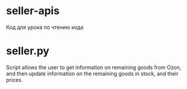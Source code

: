 # seller-apis
Код для урока по чтению кода

# seller.py

Script allows the user to get information on remaining goods from Ozon, and then update information on the remaining goods in stock, and their prices.

